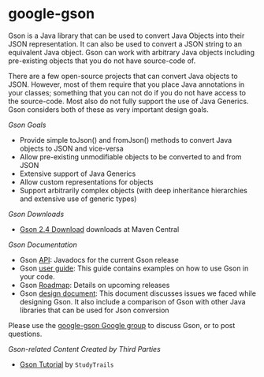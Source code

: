 # google-gson
Gson is a Java library that can be used to convert Java Objects into their JSON representation. It can also be used to convert a JSON string to an equivalent Java object.
Gson can work with arbitrary Java objects including pre-existing objects that you do not have source-code of. 

There are a few open-source projects that can convert Java objects to JSON. However, most of them require that you place Java annotations in your classes; something that you can not do if you do not have access to the source-code. Most also do not fully support the use of Java Generics. Gson considers both of these as very important design goals. 

*Gson Goals*
  * Provide simple toJson() and fromJson() methods to convert Java objects to JSON and vice-versa
  * Allow pre-existing unmodifiable objects to be converted to and from JSON
  * Extensive support of Java Generics
  * Allow custom representations for objects
  * Support arbitrarily complex objects (with deep inheritance hierarchies and extensive use of generic types)

*Gson Downloads*
  * [Gson 2.4 Download](http://search.maven.org/#artifactdetails%7Ccom.google.code.gson%7Cgson%7C2.4%7Cjar) downloads at Maven Central

*Gson Documentation*
  * Gson [API](http://google.github.io/gson/apidocs/): Javadocs for the current Gson release
  * Gson [user guide](http://sites.google.com/site/gson/gson-user-guide): This guide contains examples on how to use Gson in your code.
  * Gson [Roadmap](https://sites.google.com/site/gson/gson-roadmap): Details on upcoming releases 
  * Gson [design document](https://sites.google.com/site/gson/gson-design-document): This document discusses issues we faced while designing Gson. It also include a comparison of Gson with other Java libraries that can be used for Json conversion

Please use the [google-gson Google group](http://groups.google.com/group/google-gson) to discuss Gson, or to post questions. 

*Gson-related Content Created by Third Parties*
  * [Gson Tutorial](http://www.studytrails.com/java/json/java-google-json-introduction.jsp) by `StudyTrails`
